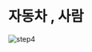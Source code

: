 # 자동차 , 사람
![step4](https://github.com/haji8-thehaji/lecture-java/blob/main/download/java-designpattern/UML/step4/step4.png)

